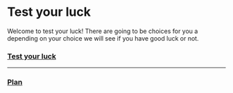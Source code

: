 # Test your luck
Welcome to test your luck! There are going to be choices for you a depending on your choice we will see if you have good luck or not.
### [Test your luck](good-luck/earned-money.md)
---
### [Plan](https://docs.google.com/drawings/d/1rE1dkziVn1BFrAXqRw93FWIIWpfkqqXJ-kA21Ik5P94/edit)